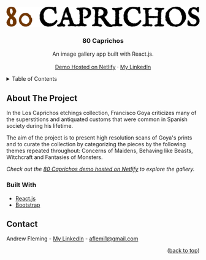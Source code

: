 <div id="top"></div>

<!-- PROJECT LOGO -->
<br />
<div align="center">
  <a href="https://github.com/AndrewJFleming/embossed-react-ecommerce">
    <img src="src/images/los-caprichos-logo.png" alt="Logo">
  </a>

  <h3 align="center">80 Caprichos</h3>

  <p align="center">
    An image gallery app built with React.js.
    <br />
    <br />
    <a href="https://80-caprichos.netlify.app/">Demo Hosted on Netlify</a>
    ·
    <a href="https://www.linkedin.com/in/andrew-j-fleming-web-dev">My LinkedIn</a>
</div>

<!-- TABLE OF CONTENTS -->
<details>
  <summary>Table of Contents</summary>
  <ol>
    <li>
      <a href="#about-the-project">About The Project</a>
      <ul>
        <li><a href="#built-with">Built With</a></li>
      </ul>
    </li>
    <li><a href="#contact">Contact</a></li>
  </ol>
</details>

<!-- ABOUT THE PROJECT -->

## About The Project

In the Los Caprichos etchings collection, Francisco Goya criticizes many of the superstitions and antiquated customs that were common in Spanish society during his lifetime.

The aim of the project is to present high resolution scans of Goya's prints and to curate the collection by categorizing the pieces by the following themes repeated throughout: Concerns of Maidens, Behaving like Beasts, Witchcraft and Fantasies of Monsters.

_Check out the <a href="https://80-caprichos.netlify.app/">80 Caprichos demo hosted on Netlify</a> to explore the gallery._

### Built With

- [React.js](https://reactjs.org/)
- [Bootstrap](https://getbootstrap.com)

<!-- CONTACT -->

## Contact

Andrew Fleming - [My LinkedIn](https://www.linkedin.com/in/andrew-j-fleming-web-dev) - aflemi1@gmail.com

<p align="right">(<a href="#top">back to top</a>)</p>
